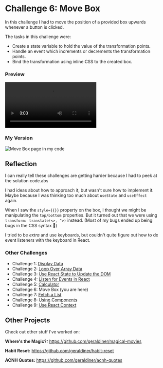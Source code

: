 # Challenge 6: Move Box

In this challenge I had to move the position of a provided box upwards whenever a button is clicked.

The tasks in this challenge were:

- Create a state variable to hold the value of the transformation points.
- Handle an event which increments or decrements the transformation points.
- Bind the transformation using inline CSS to the created box.

### Preview

![Move Box page preview](https://scotch-res.cloudinary.com/image/upload/w_900,q_auto:good,f_auto/v1558377731/fzccrymnuqbkl748dwgm.mp4)

### My Version

![Move Box page in my code](https://i.imgur.com/gAKJ0gO.gif)

## Reflection

I can really tell these challenges are getting harder because I had to peek at the solution code.abs

I had ideas about how to approach it, but wasn't sure how to implement it. Maybe because I was thinking too much about `useState` and `useEffect` again.

When I saw the `style={{}}` property on the box, I thought we might be manipulating the `top/bottom` properties. But it turned out that we were using `transform: translate(<>, ^v)` instead. (Most of my bugs ended up being bugs in the CSS syntax 🙂)

I tried to be _extra_ and use keyboards, but couldn't quite figure out how to do event listeners with the keyboard in React.

### Other Challenges

- Challenge 1: [Display Data](https://github.com/geraldiner/scotchio-react-challenges/tree/master/challenge-1-display-data)
- Challenge 2: [Loop Over Array Data](https://github.com/geraldiner/scotchio-react-challenges/tree/master/challenge-2-loop-over-array-data)
- Challenge 3: [Use React State to Update the DOM](https://github.com/geraldiner/scotchio-react-challenges/tree/master/challenge-3-use-react-state-to-update-dom)
- Challenge 4: [Listen for Events in React](https://github.com/geraldiner/scotchio-react-challenges/tree/master/challenge-4-listen-for-events-in-react)
- Challenge 5: [Calculator](https://github.com/geraldiner/scotchio-react-challenges/tree/master/challenge-5-calculator-adder)
- Challenge 6: Move Box (you are here)
- Challenge 7: [Fetch a List](https://github.com/geraldiner/scotchio-react-challenges/tree/master/challenge-7-fetch-a-list)
- Challenge 8: [Using Components](https://github.com/geraldiner/scotchio-react-challenges/tree/master/challenge-8-using-components)
- Challenge 9: [Use React Context](https://github.com/geraldiner/scotchio-react-challenges/tree/master/challenge-9-use-react-context)

## Other Projects

Check out other stuff I've worked on:

**Where's the Magic?:** https://github.com/geraldiner/magical-movies

**Habit Reset:** https://github.com/geraldiner/habit-reset

**ACNH Quotes:** https://github.com/geraldiner/acnh-quotes
